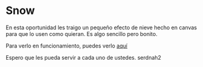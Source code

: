 Snow
====

En esta oportunidad les traigo un pequeño efecto de nieve hecho en canvas para que lo usen como quieran.
Es algo sencillo pero bonito.

Para verlo en funcionamiento, puedes verlo [aquí](http://www.cornersopensource.com/jsearch_v5)

Espero que les pueda servir a cada uno de ustedes.
serdnah2
